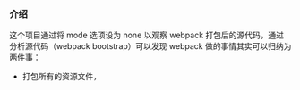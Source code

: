 ### 介绍
这个项目通过将 mode 选项设为 none 以观察 webpack 打包后的源代码，通过分析源代码（webpack bootstrap）可以发现 webpack 做的事情其实可以归纳为两件事：
- 打包所有的资源文件，
